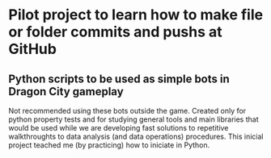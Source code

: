 # **Pilot project to learn how to make file or folder commits and pushs at GitHub**

## Python scripts to be used as simple bots in Dragon City gameplay

Not recommended using these bots outside the game. Created only for python property tests and for studying general tools and main libraries that would be used while we are developing fast solutions to repetitive walkthroughts to data analysis (and data operations) procedures. This inicial project teached me (by practicing) how to iniciate in Python.
